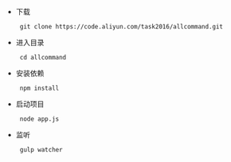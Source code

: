 * 下载
    ``` 
     git clone https://code.aliyun.com/task2016/allcommand.git
    ```
* 进入目录
    ``` 
     cd allcommand
    ```
* 安装依赖
    ``` 
     npm install 
    ```
* 启动项目
    ``` 
     node app.js
    ```
* 监听
    ``` 
     gulp watcher
    ```